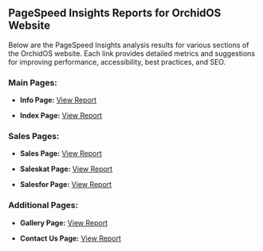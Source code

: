 ## PageSpeed Insights Reports for OrchidOS Website

Below are the PageSpeed Insights analysis results for various sections of the OrchidOS website. Each link provides detailed metrics and suggestions for improving performance, accessibility, best practices, and SEO.

### Main Pages:

- **Info Page:** [View Report](https://pagespeed.web.dev/analysis/https-jaymestalabistudent-github-io-OrchidOs/a3b1c6ngx4?form_factor=desktop&category=performance&category=accessibility&category=best-practices&category=seo&hl=en-GB&utm_source=lh-chrome-ext)
  
- **Index Page:** [View Report](https://pagespeed.web.dev/analysis/https-jaymestalabistudent-github-io-OrchidOs-info-html/1sp8hrsxqt?form_factor=desktop&category=performance&category=accessibility&category=best-practices&category=seo&hl=en-GB&utm_source=lh-chrome-ext)

### Sales Pages:

- **Sales Page:** [View Report](https://pagespeed.web.dev/analysis/https-jaymestalabistudent-github-io-OrchidOs-sales-html/xj4x67ht5k?form_factor=desktop&category=performance&category=accessibility&category=best-practices&category=seo&hl=en-GB&utm_source=lh-chrome-ext)

- **Saleskat Page:** [View Report](https://pagespeed.web.dev/analysis/https-jaymestalabistudent-github-io-OrchidOs-html-saleskat-html/qz8arfv9yp?form_factor=desktop&category=performance&category=accessibility&category=best-practices&category=seo&hl=en-GB&utm_source=lh-chrome-ext)

- **Salesfor Page:** [View Report](https://pagespeed.web.dev/analysis/https-jaymestalabistudent-github-io-OrchidOs-html-salesfor-html/fm2d5et7f2?form_factor=desktop&category=performance&category=accessibility&category=best-practices&category=seo&hl=en-GB&utm_source=lh-chrome-ext)

### Additional Pages:

- **Gallery Page:** [View Report](https://pagespeed.web.dev/analysis/https-jaymestalabistudent-github-io-OrchidOs-gallery-html/e7ioaq7z50?form_factor=desktop&category=performance&category=accessibility&category=best-practices&category=seo&hl=en-GB&utm_source=lh-chrome-ext)

- **Contact Us Page:** [View Report](https://pagespeed.web.dev/analysis/https-jaymestalabistudent-github-io-OrchidOs-contactus-html/cnvwleoobk?form_factor=desktop&category=performance&category=accessibility&category=best-practices&category=seo&hl=en-GB&utm_source=lh-chrome-ext)

